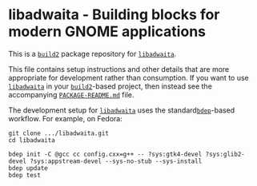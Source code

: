 # libadwaita - Building blocks for modern GNOME applications

This is a [`build2`](https://build2.org/) package repository for [`libadwaita`](https://gitlab.gnome.org/GNOME/libadwaita).

This file contains setup instructions and other details that are more appropriate for development rather than consumption. If you want to use [`libadwaita`](https://gitlab.gnome.org/GNOME/libadwaita) in your [`build2`](https://build2.org/)-based project, then instead see the accompanying [`PACKAGE-README.md`](libadwaita/PACKAGE-README.md) file.

The development setup for [`libadwaita`](https://gitlab.gnome.org/GNOME/libadwaita) uses the standard[`bdep`](https://build2.org/bdep/doc/bdep.xhtml)-based workflow. For example, on Fedora:

```
git clone .../libadwaita.git
cd libadwaita

bdep init -C @gcc cc config.cxx=g++ -- ?sys:gtk4-devel ?sys:glib2-devel ?sys:appstream-devel --sys-no-stub --sys-install
bdep update
bdep test
```
